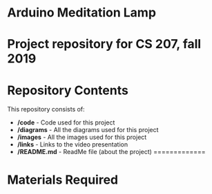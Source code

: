 # Arduino Meditation Lamp
Project repository for CS 207, fall 2019
============= 

# Repository Contents
This repository consists of:
* **/code** - Code used for this project
* **/diagrams** - All the diagrams used for this project
* **/images** - All the images used for this project
* **/links** - Links to the video presentation
* **/README.md** - ReadMe file (about the project)
============= 

# Materials Required
